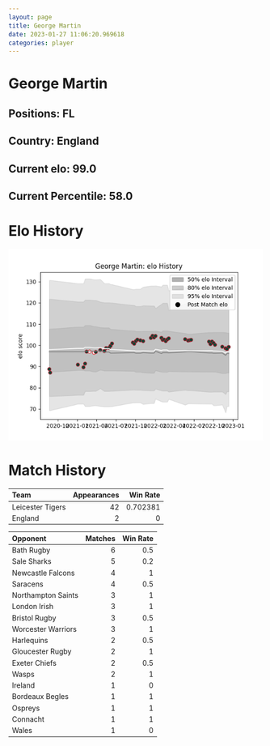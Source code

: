 ```yaml
---  
layout: page  
title: George Martin  
date: 2023-01-27 11:06:20.969618  
categories: player  
---
```

# George Martin

## Positions: FL

## Country: England

## Current elo: 99.0

## Current Percentile: 58.0

# Elo History


![elo history](history_GeorgeMartin.png)
# Match History


| Team             |   Appearances |   Win Rate |
|:-----------------|--------------:|-----------:|
| Leicester Tigers |            42 |   0.702381 |
| England          |             2 |   0        |

| Opponent           |   Matches |   Win Rate |
|:-------------------|----------:|-----------:|
| Bath Rugby         |         6 |        0.5 |
| Sale Sharks        |         5 |        0.2 |
| Newcastle Falcons  |         4 |        1   |
| Saracens           |         4 |        0.5 |
| Northampton Saints |         3 |        1   |
| London Irish       |         3 |        1   |
| Bristol Rugby      |         3 |        0.5 |
| Worcester Warriors |         3 |        1   |
| Harlequins         |         2 |        0.5 |
| Gloucester Rugby   |         2 |        1   |
| Exeter Chiefs      |         2 |        0.5 |
| Wasps              |         2 |        1   |
| Ireland            |         1 |        0   |
| Bordeaux Begles    |         1 |        1   |
| Ospreys            |         1 |        1   |
| Connacht           |         1 |        1   |
| Wales              |         1 |        0   |